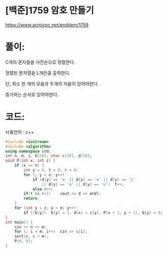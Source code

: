 # [백준]1759 암호 만들기

https://www.acmicpc.net/problem/1759

# 풀이:

C개의 문자들을 사전순으로 정렬한다.



정렬된 문자열을 L개만큼 출력한다. 



단, 최소 한 개의 모음과 두개의 자음이 있어야한다.

증가하는 순서로 있어야한다.





# **코드:** 

사용언어 : c++
```c++
#include <iostream>
#include <algorithm>
using namespace std;
int n, m, i, b[20]; char c[20], d[20];
void P(int x, int z) {
	if (x == n) {
		int y = 0, t = 0, r = 0;
		for (; y < x; y++)
			if (d[y] == 'a' || d[y] == 'e' || d[y] == 'i' 
                || d[y] == 'o' || d[y] == 'u')	t++;
			else r++;
		if(t && r>1)	cout << d << endl;
		return;
	}
	for (int y = z; y < m; y++)	
        if (!b[y])	b[y] = 1, d[x] = c[y], P(x + 1, y + 1), b[y] = 0;
}
int main() {
	cin >> n >> m;
	for (; i < m; i++)	cin >> c[i];
	sort(c, c + m);
	P(0, 0);
}
```

